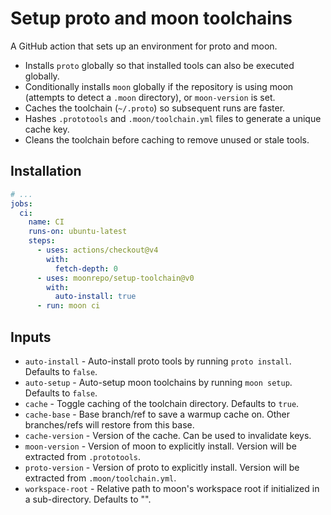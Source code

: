 # Setup proto and moon toolchains

A GitHub action that sets up an environment for proto and moon.

- Installs `proto` globally so that installed tools can also be executed globally.
- Conditionally installs `moon` globally if the repository is using moon (attempts to detect a
  `.moon` directory), or `moon-version` is set.
- Caches the toolchain (`~/.proto`) so subsequent runs are faster.
- Hashes `.prototools` and `.moon/toolchain.yml` files to generate a unique cache key.
- Cleans the toolchain before caching to remove unused or stale tools.

## Installation

```yaml
# ...
jobs:
  ci:
    name: CI
    runs-on: ubuntu-latest
    steps:
      - uses: actions/checkout@v4
        with:
          fetch-depth: 0
      - uses: moonrepo/setup-toolchain@v0
        with:
          auto-install: true
      - run: moon ci
```

## Inputs

- `auto-install` - Auto-install proto tools by running `proto install`. Defaults to `false`.
- `auto-setup` - Auto-setup moon toolchains by running `moon setup`. Defaults to `false`.
- `cache` - Toggle caching of the toolchain directory. Defaults to `true`.
- `cache-base` - Base branch/ref to save a warmup cache on. Other branches/refs will restore from
  this base.
- `cache-version` - Version of the cache. Can be used to invalidate keys.
- `moon-version` - Version of moon to explicitly install. Version will be extracted from
  `.prototools`.
- `proto-version` - Version of proto to explicitly install. Version will be extracted from
  `.moon/toolchain.yml`.
- `workspace-root` - Relative path to moon's workspace root if initialized in a sub-directory.
  Defaults to "".
